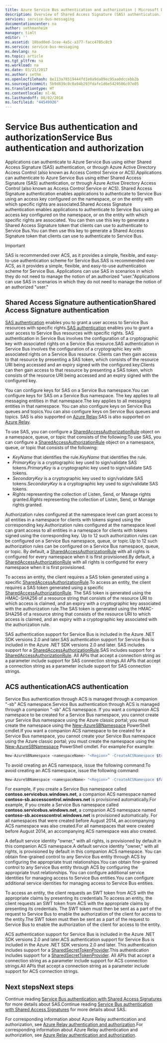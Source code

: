 ```yaml
---
title: Azure Service Bus authentication and authorization | Microsoft Docs
description: Overview of Shared Access Signature (SAS) authentication.
services: service-bus-messaging
documentationcenter: na
author: sethmanheim
manager: timlt
editor: ''
ms.assetid: 18bad0ed-1cee-4a5c-a377-facc4785c8c9
ms.service: service-bus-messaging
ms.devlang: na
ms.topic: article
ms.tgt_pltfrm: na
ms.workload: na
ms.date: 03/21/2017
ms.author: sethm
ms.openlocfilehash: 8e113a78519444fd1e0a9da89ec95aa0dccebb2b
ms.sourcegitcommit: 5b9d839c0c0a94b293fdafe1d6e5429506c07e05
ms.translationtype: HT
ms.contentlocale: nl-NL
ms.lasthandoff: 08/02/2018
ms.locfileid: "44549926"
---
```

# <a name="service-bus-authentication-and-authorization"></a><span data-ttu-id="434e3-103">Service Bus authentication and authorization</span><span class="sxs-lookup"><span data-stu-id="434e3-103">Service Bus authentication and authorization</span></span>
<span data-ttu-id="434e3-104">Applications can authenticate to Azure Service Bus using either Shared Access Signature (SAS) authentication, or through Azure Active Directory Access Control (also known as Access Control Service or ACS).</span><span class="sxs-lookup"><span data-stu-id="434e3-104">Applications can authenticate to Azure Service Bus using either Shared Access Signature (SAS) authentication, or through Azure Active Directory Access Control (also known as Access Control Service or ACS).</span></span> <span data-ttu-id="434e3-105">Shared Access Signature authentication enables applications to authenticate to Service Bus using an access key configured on the namespace, or on the entity with which specific rights are associated.</span><span class="sxs-lookup"><span data-stu-id="434e3-105">Shared Access Signature authentication enables applications to authenticate to Service Bus using an access key configured on the namespace, or on the entity with which specific rights are associated.</span></span> <span data-ttu-id="434e3-106">You can then use this key to generate a Shared Access Signature token that clients can use to authenticate to Service Bus.</span><span class="sxs-lookup"><span data-stu-id="434e3-106">You can then use this key to generate a Shared Access Signature token that clients can use to authenticate to Service Bus.</span></span>

> [!IMPORTANT]
> <span data-ttu-id="434e3-107">SAS is recommended over ACS, as it provides a simple, flexible, and easy-to-use authentication scheme for Service Bus.</span><span class="sxs-lookup"><span data-stu-id="434e3-107">SAS is recommended over ACS, as it provides a simple, flexible, and easy-to-use authentication scheme for Service Bus.</span></span> <span data-ttu-id="434e3-108">Applications can use SAS in scenarios in which they do not need to manage the notion of an authorized "user."</span><span class="sxs-lookup"><span data-stu-id="434e3-108">Applications can use SAS in scenarios in which they do not need to manage the notion of an authorized "user."</span></span> 

## <a name="shared-access-signature-authentication"></a><span data-ttu-id="434e3-109">Shared Access Signature authentication</span><span class="sxs-lookup"><span data-stu-id="434e3-109">Shared Access Signature authentication</span></span>
<span data-ttu-id="434e3-110">[SAS authentication](service-bus-sas.md) enables you to grant a user access to Service Bus resources with specific rights.</span><span class="sxs-lookup"><span data-stu-id="434e3-110">[SAS authentication](service-bus-sas.md) enables you to grant a user access to Service Bus resources with specific rights.</span></span> <span data-ttu-id="434e3-111">SAS authentication in Service Bus involves the configuration of a cryptographic key with associated rights on a Service Bus resource.</span><span class="sxs-lookup"><span data-stu-id="434e3-111">SAS authentication in Service Bus involves the configuration of a cryptographic key with associated rights on a Service Bus resource.</span></span> <span data-ttu-id="434e3-112">Clients can then gain access to that resource by presenting a SAS token, which consists of the resource URI being accessed and an expiry signed with the configured key.</span><span class="sxs-lookup"><span data-stu-id="434e3-112">Clients can then gain access to that resource by presenting a SAS token, which consists of the resource URI being accessed and an expiry signed with the configured key.</span></span>

<span data-ttu-id="434e3-113">You can configure keys for SAS on a Service Bus namespace.</span><span class="sxs-lookup"><span data-stu-id="434e3-113">You can configure keys for SAS on a Service Bus namespace.</span></span> <span data-ttu-id="434e3-114">The key applies to all messaging entities in that namespace.</span><span class="sxs-lookup"><span data-stu-id="434e3-114">The key applies to all messaging entities in that namespace.</span></span> <span data-ttu-id="434e3-115">You can also configure keys on Service Bus queues and topics.</span><span class="sxs-lookup"><span data-stu-id="434e3-115">You can also configure keys on Service Bus queues and topics.</span></span> <span data-ttu-id="434e3-116">SAS is also supported on [Azure Relay](../service-bus-relay/relay-authentication-and-authorization.md).</span><span class="sxs-lookup"><span data-stu-id="434e3-116">SAS is also supported on [Azure Relay](../service-bus-relay/relay-authentication-and-authorization.md).</span></span>

<span data-ttu-id="434e3-117">To use SAS, you can configure a [SharedAccessAuthorizationRule](/dotnet/api/microsoft.servicebus.messaging.sharedaccessauthorizationrule) object on a namespace, queue, or topic that consists of the following:</span><span class="sxs-lookup"><span data-stu-id="434e3-117">To use SAS, you can configure a [SharedAccessAuthorizationRule](/dotnet/api/microsoft.servicebus.messaging.sharedaccessauthorizationrule) object on a namespace, queue, or topic that consists of the following:</span></span>

* <span data-ttu-id="434e3-118">*KeyName* that identifies the rule.</span><span class="sxs-lookup"><span data-stu-id="434e3-118">*KeyName* that identifies the rule.</span></span>
* <span data-ttu-id="434e3-119">*PrimaryKey* is a cryptographic key used to sign/validate SAS tokens.</span><span class="sxs-lookup"><span data-stu-id="434e3-119">*PrimaryKey* is a cryptographic key used to sign/validate SAS tokens.</span></span>
* <span data-ttu-id="434e3-120">*SecondaryKey* is a cryptographic key used to sign/validate SAS tokens.</span><span class="sxs-lookup"><span data-stu-id="434e3-120">*SecondaryKey* is a cryptographic key used to sign/validate SAS tokens.</span></span>
* <span data-ttu-id="434e3-121">*Rights* representing the collection of Listen, Send, or Manage rights granted.</span><span class="sxs-lookup"><span data-stu-id="434e3-121">*Rights* representing the collection of Listen, Send, or Manage rights granted.</span></span>

<span data-ttu-id="434e3-122">Authorization rules configured at the namespace level can grant access to all entities in a namespace for clients with tokens signed using the corresponding key.</span><span class="sxs-lookup"><span data-stu-id="434e3-122">Authorization rules configured at the namespace level can grant access to all entities in a namespace for clients with tokens signed using the corresponding key.</span></span> <span data-ttu-id="434e3-123">Up to 12 such authorization rules can be configured on a Service Bus namespace, queue, or topic.</span><span class="sxs-lookup"><span data-stu-id="434e3-123">Up to 12 such authorization rules can be configured on a Service Bus namespace, queue, or topic.</span></span> <span data-ttu-id="434e3-124">By default, a [SharedAccessAuthorizationRule](/dotnet/api/microsoft.servicebus.messaging.sharedaccessauthorizationrule) with all rights is configured for every namespace when it is first provisioned.</span><span class="sxs-lookup"><span data-stu-id="434e3-124">By default, a [SharedAccessAuthorizationRule](/dotnet/api/microsoft.servicebus.messaging.sharedaccessauthorizationrule) with all rights is configured for every namespace when it is first provisioned.</span></span>

<span data-ttu-id="434e3-125">To access an entity, the client requires a SAS token generated using a specific [SharedAccessAuthorizationRule](/dotnet/api/microsoft.servicebus.messaging.sharedaccessauthorizationrule).</span><span class="sxs-lookup"><span data-stu-id="434e3-125">To access an entity, the client requires a SAS token generated using a specific [SharedAccessAuthorizationRule](/dotnet/api/microsoft.servicebus.messaging.sharedaccessauthorizationrule).</span></span> <span data-ttu-id="434e3-126">The SAS token is generated using the HMAC-SHA256 of a resource string that consists of the resource URI to which access is claimed, and an expiry with a cryptographic key associated with the authorization rule.</span><span class="sxs-lookup"><span data-stu-id="434e3-126">The SAS token is generated using the HMAC-SHA256 of a resource string that consists of the resource URI to which access is claimed, and an expiry with a cryptographic key associated with the authorization rule.</span></span>

<span data-ttu-id="434e3-127">SAS authentication support for Service Bus is included in the Azure .NET SDK versions 2.0 and later.</span><span class="sxs-lookup"><span data-stu-id="434e3-127">SAS authentication support for Service Bus is included in the Azure .NET SDK versions 2.0 and later.</span></span> <span data-ttu-id="434e3-128">SAS includes support for a [SharedAccessAuthorizationRule](https://docs.microsoft.com/dotnet/api/microsoft.servicebus.messaging.sharedaccessauthorizationrule).</span><span class="sxs-lookup"><span data-stu-id="434e3-128">SAS includes support for a [SharedAccessAuthorizationRule](https://docs.microsoft.com/dotnet/api/microsoft.servicebus.messaging.sharedaccessauthorizationrule).</span></span> <span data-ttu-id="434e3-129">All APIs that accept a connection string as a parameter include support for SAS connection strings.</span><span class="sxs-lookup"><span data-stu-id="434e3-129">All APIs that accept a connection string as a parameter include support for SAS connection strings.</span></span>

## <a name="acs-authentication"></a><span data-ttu-id="434e3-130">ACS authentication</span><span class="sxs-lookup"><span data-stu-id="434e3-130">ACS authentication</span></span>
<span data-ttu-id="434e3-131">Service Bus authentication through ACS is managed through a companion "-sb" ACS namespace.</span><span class="sxs-lookup"><span data-stu-id="434e3-131">Service Bus authentication through ACS is managed through a companion "-sb" ACS namespace.</span></span> <span data-ttu-id="434e3-132">If you want a companion ACS namespace to be created for a Service Bus namespace, you cannot create your Service Bus namespace using the Azure classic portal; you must create the namespace using the [New-AzureSBNamespace](/powershell/servicemanagement/azure.compute/v1.6.1/New-AzureSBNamespace) PowerShell cmdlet.</span><span class="sxs-lookup"><span data-stu-id="434e3-132">If you want a companion ACS namespace to be created for a Service Bus namespace, you cannot create your Service Bus namespace using the Azure classic portal; you must create the namespace using the [New-AzureSBNamespace](/powershell/servicemanagement/azure.compute/v1.6.1/New-AzureSBNamespace) PowerShell cmdlet.</span></span> <span data-ttu-id="434e3-133">For example:</span><span class="sxs-lookup"><span data-stu-id="434e3-133">For example:</span></span>

```powershell
New-AzureSBNamespace <namespaceName> "<Region>” -CreateACSNamespace $true
```

<span data-ttu-id="434e3-134">To avoid creating an ACS namespace, issue the following command:</span><span class="sxs-lookup"><span data-stu-id="434e3-134">To avoid creating an ACS namespace, issue the following command:</span></span>

```powershell
New-AzureSBNamespace <namespaceName> "<Region>” -CreateACSNamespace $false
```

<span data-ttu-id="434e3-135">For example, if you create a Service Bus namespace called **contoso.servicebus.windows.net**, a companion ACS namespace named **contoso-sb.accesscontrol.windows.net** is provisioned automatically.</span><span class="sxs-lookup"><span data-stu-id="434e3-135">For example, if you create a Service Bus namespace called **contoso.servicebus.windows.net**, a companion ACS namespace named **contoso-sb.accesscontrol.windows.net** is provisioned automatically.</span></span> <span data-ttu-id="434e3-136">For all namespaces that were created before August 2014, an accompanying ACS namespace was also created.</span><span class="sxs-lookup"><span data-stu-id="434e3-136">For all namespaces that were created before August 2014, an accompanying ACS namespace was also created.</span></span>

<span data-ttu-id="434e3-137">A default service identity "owner," with all rights, is provisioned by default in this companion ACS namespace.</span><span class="sxs-lookup"><span data-stu-id="434e3-137">A default service identity "owner," with all rights, is provisioned by default in this companion ACS namespace.</span></span> <span data-ttu-id="434e3-138">You can obtain fine-grained control to any Service Bus entity through ACS by configuring the appropriate trust relationships.</span><span class="sxs-lookup"><span data-stu-id="434e3-138">You can obtain fine-grained control to any Service Bus entity through ACS by configuring the appropriate trust relationships.</span></span> <span data-ttu-id="434e3-139">You can configure additional service identities for managing access to Service Bus entities.</span><span class="sxs-lookup"><span data-stu-id="434e3-139">You can configure additional service identities for managing access to Service Bus entities.</span></span>

<span data-ttu-id="434e3-140">To access an entity, the client requests an SWT token from ACS with the appropriate claims by presenting its credentials.</span><span class="sxs-lookup"><span data-stu-id="434e3-140">To access an entity, the client requests an SWT token from ACS with the appropriate claims by presenting its credentials.</span></span> <span data-ttu-id="434e3-141">The SWT token must then be sent as a part of the request to Service Bus to enable the authorization of the client for access to the entity.</span><span class="sxs-lookup"><span data-stu-id="434e3-141">The SWT token must then be sent as a part of the request to Service Bus to enable the authorization of the client for access to the entity.</span></span>

<span data-ttu-id="434e3-142">ACS authentication support for Service Bus is included in the Azure .NET SDK versions 2.0 and later.</span><span class="sxs-lookup"><span data-stu-id="434e3-142">ACS authentication support for Service Bus is included in the Azure .NET SDK versions 2.0 and later.</span></span> <span data-ttu-id="434e3-143">This authentication includes support for a [SharedSecretTokenProvider](/dotnet/api/microsoft.servicebus.sharedsecrettokenprovider).</span><span class="sxs-lookup"><span data-stu-id="434e3-143">This authentication includes support for a [SharedSecretTokenProvider](/dotnet/api/microsoft.servicebus.sharedsecrettokenprovider).</span></span> <span data-ttu-id="434e3-144">All APIs that accept a connection string as a parameter include support for ACS connection strings.</span><span class="sxs-lookup"><span data-stu-id="434e3-144">All APIs that accept a connection string as a parameter include support for ACS connection strings.</span></span>

## <a name="next-steps"></a><span data-ttu-id="434e3-145">Next steps</span><span class="sxs-lookup"><span data-stu-id="434e3-145">Next steps</span></span>
<span data-ttu-id="434e3-146">Continue reading [Service Bus authentication with Shared Access Signatures](service-bus-sas.md) for more details about SAS.</span><span class="sxs-lookup"><span data-stu-id="434e3-146">Continue reading [Service Bus authentication with Shared Access Signatures](service-bus-sas.md) for more details about SAS.</span></span>

<span data-ttu-id="434e3-147">For corresponding information about Azure Relay authentication and authorization, see [Azure Relay authentication and authorization](../service-bus-relay/relay-authentication-and-authorization.md).</span><span class="sxs-lookup"><span data-stu-id="434e3-147">For corresponding information about Azure Relay authentication and authorization, see [Azure Relay authentication and authorization](../service-bus-relay/relay-authentication-and-authorization.md).</span></span> 

